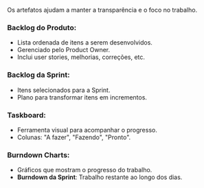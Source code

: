 
Os artefatos ajudam a manter a transparência e o foco no trabalho.

### Backlog do Produto:
- Lista ordenada de itens a serem desenvolvidos.
- Gerenciado pelo Product Owner.
- Inclui user stories, melhorias, correções, etc.

### Backlog da Sprint:
- Itens selecionados para a Sprint.
- Plano para transformar itens em incrementos.

### Taskboard:
- Ferramenta visual para acompanhar o progresso.
- Colunas: "A fazer", "Fazendo", "Pronto".

### Burndown Charts:
- Gráficos que mostram o progresso do trabalho.
- **Burndown da Sprint**: Trabalho restante ao longo dos dias.
